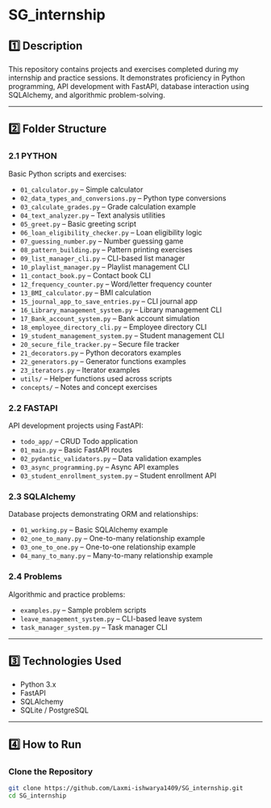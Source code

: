 # SG_internship

## 1️⃣ Description
This repository contains projects and exercises completed during my internship and practice sessions. It demonstrates proficiency in Python programming, API development with FastAPI, database interaction using SQLAlchemy, and algorithmic problem-solving.

---

## 2️⃣ Folder Structure

### 2.1 PYTHON
Basic Python scripts and exercises:
- `01_calculator.py` – Simple calculator
- `02_data_types_and_conversions.py` – Python type conversions
- `03_calculate_grades.py` – Grade calculation example
- `04_text_analyzer.py` – Text analysis utilities
- `05_greet.py` – Basic greeting script
- `06_loan_eligibility_checker.py` – Loan eligibility logic
- `07_guessing_number.py` – Number guessing game
- `08_pattern_building.py` – Pattern printing exercises
- `09_list_manager_cli.py` – CLI-based list manager
- `10_playlist_manager.py` – Playlist management CLI
- `11_contact_book.py` – Contact book CLI
- `12_frequency_counter.py` – Word/letter frequency counter
- `13_BMI_calculator.py` – BMI calculation
- `15_journal_app_to_save_entries.py` – CLI journal app
- `16_Library_management_system.py` – Library management CLI
- `17_Bank_account_system.py` – Bank account simulation
- `18_employee_directory_cli.py` – Employee directory CLI
- `19_student_management_system.py` – Student management CLI
- `20_secure_file_tracker.py` – Secure file tracker
- `21_decorators.py` – Python decorators examples
- `22_generators.py` – Generator functions examples
- `23_iterators.py` – Iterator examples
- `utils/` – Helper functions used across scripts
- `concepts/` – Notes and concept exercises

### 2.2 FASTAPI
API development projects using FastAPI:
- `todo_app/` – CRUD Todo application
- `01_main.py` – Basic FastAPI routes
- `02_pydantic_validators.py` – Data validation examples
- `03_async_programming.py` – Async API examples
- `03_student_enrollment_system.py` – Student enrollment API

### 2.3 SQLAlchemy
Database projects demonstrating ORM and relationships:
- `01_working.py` – Basic SQLAlchemy example
- `02_one_to_many.py` – One-to-many relationship example
- `03_one_to_one.py` – One-to-one relationship example
- `04_many_to_many.py` – Many-to-many relationship example

### 2.4 Problems
Algorithmic and practice problems:
- `examples.py` – Sample problem scripts
- `leave_management_system.py` – CLI-based leave system
- `task_manager_system.py` – Task manager CLI

---

## 3️⃣ Technologies Used
- Python 3.x  
- FastAPI  
- SQLAlchemy  
- SQLite / PostgreSQL  

---

## 4️⃣ How to Run

### Clone the Repository
```bash
git clone https://github.com/Laxmi-ishwarya1409/SG_internship.git
cd SG_internship
